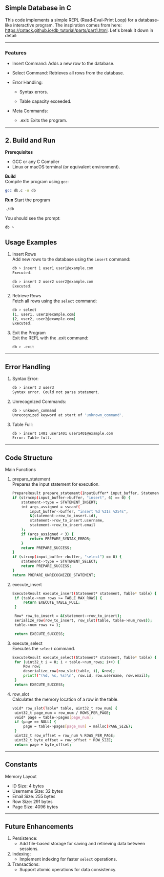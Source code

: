 ## Simple Database in C

This code implements a simple REPL (Read-Eval-Print Loop) for a database-like interactive program.  The inspiration comes from here:  https://cstack.github.io/db_tutorial/parts/part1.html.  Let's break it down in detail:  

---
### Features

- Insert Command: Adds a new row to the database.

- Select Command: Retrieves all rows from the database.

- Error Handling:

  - Syntax errors.

  - Table capacity exceeded.

- Meta Commands:

  - .exit: Exits the program.
---
## 2. Build and Run 
**Prerequisites**
- GCC or any C Compiler
- Linux or macOS terminal (or equivalent environment).  

**Build**  
Compile the program using `gcc`:
```bash
gcc db.c -o db
```
**Run**
Start the program
```bash
./db
```
You should see the prompt:
```bash
db >
```
## Usage Examples
1. Insert Rows  
   Add new rows to the database using the `insert` command:
    ```bash
    db > insert 1 user1 user1@example.com
    Executed.

    db > insert 2 user2 user2@example.com
    Executed.  
    ```
2. Retrieve Rows  
   Fetch all rows using the `select` command:
   ```bash
   db > select
   (1, user1, user1@example.com)
   (2, user2, user2@example.com)
   Executed.
   ```
3. Exit the Program  
   Exit the REPL with the .exit command:
   ```bash
   db > .exit
   ```

---
## Error Handling  
1. Syntax Error:
    ```bash
    db > insert 3 user3
    Syntax error. Could not parse statement.
    ```
2. Unrecognized Commands:
   ```bash
   db > unknown_command
   Unrecognized keyword at start of 'unknown_command'.
   ```
3. Table Full:
   ```bash
   db > insert 1401 user1401 user1401@example.com
   Error: Table full.
   ```

---
## Code Structure
Main Functions  
1. prepare_statement  
   Prepares the input statement for execution.

    ```bash
    PrepareResult prepare_statement(InputBuffer* input_buffer, Statement* statement) {
    if (strncmp(input_buffer->buffer, "insert", 6) == 0) {
        statement->type = STATEMENT_INSERT;
        int args_assigned = sscanf(
            input_buffer->buffer, "insert %d %31s %254s",
            &(statement->row_to_insert.id),
            statement->row_to_insert.username,
            statement->row_to_insert.email
        );
        if (args_assigned < 3) {
            return PREPARE_SYNTAX_ERROR;
        }
        return PREPARE_SUCCESS;
    }
    if (strcmp(input_buffer->buffer, "select") == 0) {
        statement->type = STATEMENT_SELECT;
        return PREPARE_SUCCESS;
    }
    return PREPARE_UNRECOGNIZED_STATEMENT;
    ```
2. execute_insert  
   ```bash
   ExecuteResult execute_insert(Statement* statement, Table* table) {
    if (table->num_rows >= TABLE_MAX_ROWS) {
        return EXECUTE_TABLE_FULL;
    }

    Row* row_to_insert = &(statement->row_to_insert);
    serialize_row(row_to_insert, row_slot(table, table->num_rows));
    table->num_rows += 1;

    return EXECUTE_SUCCESS;
   ```
3. execute_select  
Executes the `select` command.
   ```bash
   ExecuteResult execute_select(Statement* statement, Table* table) {
    for (uint32_t i = 0; i < table->num_rows; i++) {
        Row row;
        deserialize_row(row_slot(table, i), &row);
        printf("(%d, %s, %s)\n", row.id, row.username, row.email);
    }
    return EXECUTE_SUCCESS;
   ```
4. row_slot  
   Calculates the memory location of a row in the table.
   ```bash
   void* row_slot(Table* table, uint32_t row_num) {
    uint32_t page_num = row_num / ROWS_PER_PAGE;
    void* page = table->pages[page_num];
    if (page == NULL) {
        page = table->pages[page_num] = malloc(PAGE_SIZE);
    }
    uint32_t row_offset = row_num % ROWS_PER_PAGE;
    uint32_t byte_offset = row_offset * ROW_SIZE;
    return page + byte_offset;
   ```
---
## Constants
Memory Layout  
- ID Size: 4 bytes
- Username Size: 32 bytes
- Email Size: 255 bytes
- Row Size: 291 bytes
- Page Size: 4096 bytes
---
## Future Enhancements
1. Persistence:
   - Add file-based storage for saving and retrieving data between sessions.
2. Indexing:
   - Implement indexing for faster `select` operations.
3. Transactions:
   - Support atomic operations for data consistency.